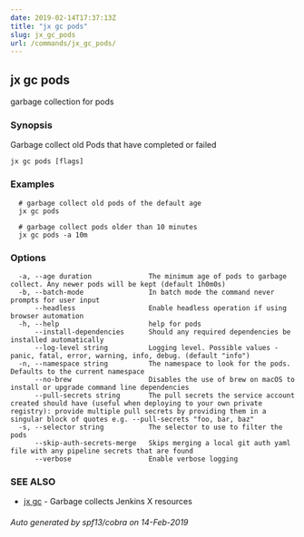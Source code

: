 ```yaml
---
date: 2019-02-14T17:37:13Z
title: "jx gc pods"
slug: jx_gc_pods
url: /commands/jx_gc_pods/
---
```

## jx gc pods

garbage collection for pods

### Synopsis

Garbage collect old Pods that have completed or failed

```
jx gc pods [flags]
```

### Examples

```
  # garbage collect old pods of the default age
  jx gc pods
  
  # garbage collect pods older than 10 minutes
  jx gc pods -a 10m
```

### Options

```
  -a, --age duration              The minimum age of pods to garbage collect. Any newer pods will be kept (default 1h0m0s)
  -b, --batch-mode                In batch mode the command never prompts for user input
      --headless                  Enable headless operation if using browser automation
  -h, --help                      help for pods
      --install-dependencies      Should any required dependencies be installed automatically
      --log-level string          Logging level. Possible values - panic, fatal, error, warning, info, debug. (default "info")
  -n, --namespace string          The namespace to look for the pods. Defaults to the current namespace
      --no-brew                   Disables the use of brew on macOS to install or upgrade command line dependencies
      --pull-secrets string       The pull secrets the service account created should have (useful when deploying to your own private registry): provide multiple pull secrets by providing them in a singular block of quotes e.g. --pull-secrets "foo, bar, baz"
  -s, --selector string           The selector to use to filter the pods
      --skip-auth-secrets-merge   Skips merging a local git auth yaml file with any pipeline secrets that are found
      --verbose                   Enable verbose logging
```

### SEE ALSO

* [jx gc](/commands/jx_gc/)	 - Garbage collects Jenkins X resources

###### Auto generated by spf13/cobra on 14-Feb-2019
